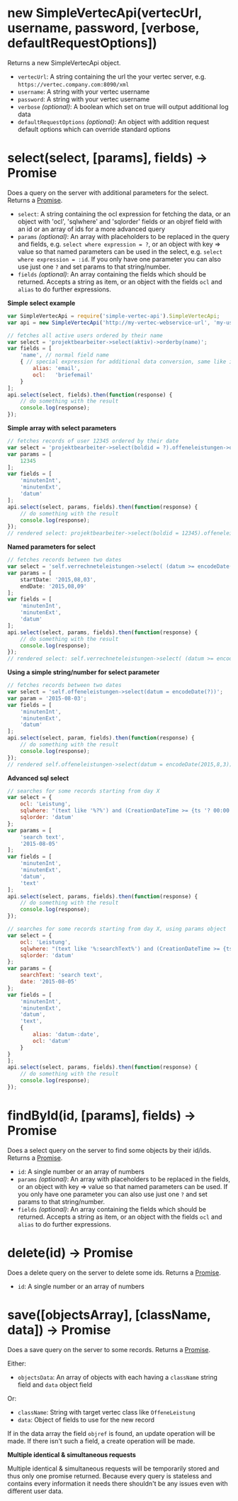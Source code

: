 # new SimpleVertecApi(vertecUrl, username, password, [verbose, defaultRequestOptions])

Returns a new SimpleVertecApi object.

* `vertecUrl`: A string containing the url the your vertec server, e.g. `https://vertec.company.com:8090/xml`
* `username`: A string with your vertec username
* `password`: A string with your vertec username
* `verbose` *(optional)*: A boolean which set on true will output additional log data
* `defaultRequestOptions` *(optional)*: An object with addition request default options which can override standard options

# select(select, [params], fields) -> Promise

Does a query on the server with additional parameters for the select. Returns a [Promise](https://github.com/petkaantonov/bluebird).

* `select`: A string containing the ocl expression for fetching the data, or an object with 'ocl', 'sqlwhere' and 'sqlorder' fields or an objref field with an id or an array of ids for a more advanced query
* `params` *(optional)*: An array with placeholders to be replaced in the query and fields, e.g. `select where expression = ?`, or an object with key => value so that named parameters can be used in the select, e.g. `select where expression = :id`. If you only have one parameter you can also use just one `?` and set params to that string/number.
* `fields` *(optional)*: An array containing the fields which should be returned. Accepts a string as item, or an object with the fields `ocl` and `alias` to do further expressions.


__Simple select example__

```javascript
var SimpleVertecApi = require('simple-vertec-api').SimpleVertecApi;
var api = new SimpleVertecApi('http://my-vertec-webservice-url', 'my-username', 'my-password', true);

// fetches all active users ordered by their name
var select = 'projektbearbeiter->select(aktiv)->orderby(name)';
var fields = [
    'name', // normal field name
    { // special expression for additional data conversion, same like in sql: select 'briefemail' as 'email'
        alias: 'email',
        ocl:   'briefemail'
    }
];
api.select(select, fields).then(function(response) {
    // do something with the result
    console.log(response);
});
```

__Simple array with select parameters__

```javascript
// fetches records of user 12345 ordered by their date
var select = 'projektbearbeiter->select(boldid = ?).offeneleistungen->orderby(datum)';
var params = [
    12345
];
var fields = [
    'minutenInt',
    'minutenExt',
    'datum'
];
api.select(select, params, fields).then(function(response) {
    // do something with the result
    console.log(response);
});
// rendered select: projektbearbeiter->select(boldid = 12345).offeneleistungen->orderby(datum)
```

__Named parameters for select__

```javascript
// fetches records between two dates
var select = 'self.verrechneteleistungen->select( (datum >= encodeDate(:startDate) and (datum <= encodeDate(:endDate)) )';
var params = [
    startDate: '2015,08,03',
    endDate: '2015,08,09'
];
var fields = [
    'minutenInt',
    'minutenExt',
    'datum'
];
api.select(select, params, fields).then(function(response) {
    // do something with the result
    console.log(response);
});
// rendered select: self.verrechneteleistungen->select( (datum >= encodeDate(2015,8,3)) and (datum <= encodeDate(2015,8,9)) )
```

__Using a simple string/number for select parameter__

```javascript
// fetches records between two dates
var select = 'self.offeneleistungen->select(datum = encodeDate(?))';
var param = '2015-08-03';
var fields = [
    'minutenInt',
    'minutenExt',
    'datum'
];
api.select(select, param, fields).then(function(response) {
    // do something with the result
    console.log(response);
});
// rendered self.offeneleistungen->select(datum = encodeDate(2015,8,3))
```

__Advanced sql select__

```javascript
// searches for some records starting from day X
var select = {
	ocl: 'Leistung',
	sqlwhere: "(text like '%?%') and (CreationDateTime >= {ts '? 00:00:00'})",
	sqlorder: 'datum'
};
var params = [
    'search text',
    '2015-08-05'
];
var fields = [
    'minutenInt',
    'minutenExt',
    'datum',
    'text'
];
api.select(select, params, fields).then(function(response) {
    // do something with the result
    console.log(response);
});
```

```javascript
// searches for some records starting from day X, using params object
var select = {
    ocl: 'Leistung',
    sqlwhere: "(text like '%:searchText%') and (CreationDateTime >= {ts ':date 00:00:00'})",
    sqlorder: 'datum'
};
var params = {
    searchText: 'search text',
    date: '2015-08-05'
};
var fields = [
    'minutenInt',
    'minutenExt',
    'datum',
    'text',
    {
        alias: 'datum-:date',
        ocl: 'datum'
    }
}
];
api.select(select, params, fields).then(function(response) {
    // do something with the result
    console.log(response);
});
```


# findById(id, [params], fields) -> Promise

Does a select query on the server to find some objects by their id/ids. Returns a [Promise](https://github.com/petkaantonov/bluebird).

* `id`: A single number or an array of numbers
* `params` *(optional)*: An array with placeholders to be replaced in the fields, or an object with key => value so that named parameters can be used. If you only have one parameter you can also use just one `?` and set params to that string/number.
* `fields` *(optional)*: An array containing the fields which should be returned. Accepts a string as item, or an object with the fields `ocl` and `alias` to do further expressions.

# delete(id) -> Promise

Does a delete query on the server to delete some ids. Returns a [Promise](https://github.com/petkaantonov/bluebird).

* `id`: A single number or an array of numbers

# save([objectsArray], [className, data]) -> Promise

Does a save query on the server to some records. Returns a [Promise](https://github.com/petkaantonov/bluebird).

Either:

* `objectsData`: An array of objects with each having a `className` string field and `data` object field

Or:

* `className`: String with target vertec class like `OffeneLeistung`
* `data`: Object of fields to use for the new record

If in the data array the field `objref` is found, an update operation will be made. If there isn't such a field, a create operation will be made.


__Multiple identical & simultaneous requests__

Multiple identical & simultaneous requests will be temporarily stored and thus only one promise returned. Because every query is stateless and contains every information it needs there shouldn't be any issues even with different user data.
